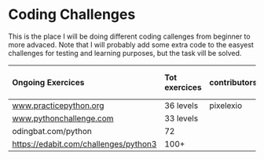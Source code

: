 # Coding Challenges

This is the place I will be doing different coding callenges from beginner to more advaced.
Note that I will probably add some extra code to the easyest challenges for testing and learning purposes, but the task vill be solved.

| Ongoing Exercices  	                 | Tot exercices	| contributors	| solved 	| rest      | currenty working on  |
|:---	                                 |:---	          |:---	          |:---	    |:---	      |:--           |
| www.practicepython.org  	           | 36 levels  	  | pixelexio     | 78      | 28        |             |
| www.pythonchallenge.com  	           | 33 levels      |              	| 72      | 72        |             |
| odingbat.com/python     	           | 72             |   	          |   	    |    	      |             |   
|https://edabit.com/challenges/python3 | 100+           |              | 0       |           |          |
